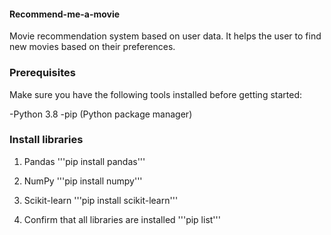 #### Recommend-me-a-movie
Movie recommendation system based on user data. It helps the user to find new movies based on their preferences.

### Prerequisites
Make sure you have the following tools installed before getting started:

-Python 3.8
-pip (Python package manager)

### Install libraries 

1. Pandas
   '''pip install pandas'''

2. NumPy
   '''pip install numpy'''

3. Scikit-learn
   '''pip install scikit-learn'''

4. Confirm that all libraries are installed
   '''pip list'''
